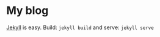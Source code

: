 # My blog

[Jekyll]((http://jekyllrb.com/)) is easy. Build: `jekyll build` and serve: `jekyll serve`
